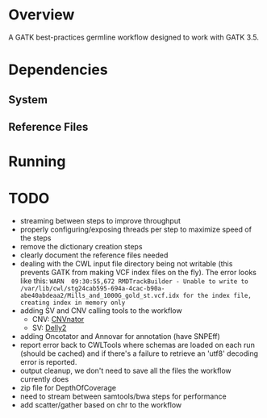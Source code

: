 # Overview

A GATK best-practices germline workflow designed to work with GATK 3.5.

# Dependencies

## System

## Reference Files

# Running

# TODO

* streaming between steps to improve throughput
* properly configuring/exposing threads per step to maximize speed of the steps
* remove the dictionary creation steps
* clearly document the reference files needed
* dealing with the CWL input file directory being not writable (this prevents GATK from making VCF index files on the fly). The error looks like this: `WARN  09:30:55,672 RMDTrackBuilder - Unable to write to /var/lib/cwl/stg24cab595-694a-4cac-b90a-abe40abdeaa2/Mills_and_1000G_gold_st.vcf.idx for the index file, creating index in memory only`
* adding SV and CNV calling tools to the workflow
  * CNV: [CNVnator](http://sv.gersteinlab.org/)
  * SV: [Delly2](https://github.com/tobiasrausch/delly)
* adding Oncotator and Annovar for annotation (have SNPEff)
* report error back to CWLTools where schemas are loaded on each run (should be cached) and if there's a failure to retrieve an 'utf8' decoding error is reported.
* output cleanup, we don't need to save all the files the workflow currently does
* zip file for DepthOfCoverage
* need to stream between samtools/bwa steps for performance
* add scatter/gather based on chr to the workflow 
